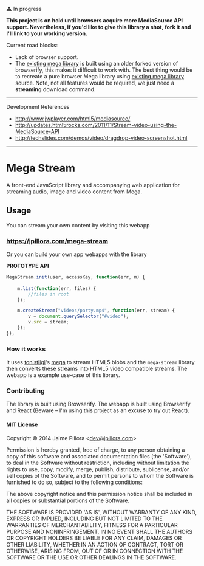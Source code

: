 
:warning: In progress

**This project is on hold until browsers acquire more MediaSource API support. Nevertheless, if you'd like to give this library a shot, fork it and I'll link to your working version.** 

Current road blocks:

* Lack of browser support.
* The [existing mega library](https://github.com/tonistiigi/mega) is built using an older forked version of browserify, this makes it difficult to work with. The best thing would be to recreate a pure browser Mega library using [existing mega library](https://github.com/tonistiigi/mega) source. Note, not all features would be required, we just need a **streaming** download command.

---

Development References

* http://www.jwplayer.com/html5/mediasource/
* http://updates.html5rocks.com/2011/11/Stream-video-using-the-MediaSource-API
* http://techslides.com/demos/video/dragdrop-video-screenshot.html

---

# Mega Stream

A front-end JavaScript library and accompanying web application for streaming audio, image and video content from Mega. 

## Usage

You can stream your own content by visiting this webapp

### https://jpillora.com/mega-stream


Or you can build your own app webapps with the library

**PROTOTYPE API**

``` js
MegaStream.init(user, accessKey, function(err, m) {
	
	m.list(function(err, files) {
		//files in root
	});

	m.createStream("videos/party.mp4", function(err, stream) {
		v = document.querySelector("#video");
		v.src = stream;
	});
});
```

### How it works

It uses [tonistiigi](https://github.com/tonistiigi/)'s [mega](https://github.com/tonistiigi/mega) to stream HTML5 blobs and the `mega-stream` library then converts these streams into HTML5 video compatible streams. The webapp is a example use-case of this library.

### Contributing

The library is built using Browserify. The webapp is built using Browserify and React (Beware – I'm using this project as an excuse to try out React).

#### MIT License

Copyright © 2014 Jaime Pillora &lt;dev@jpillora.com&gt;

Permission is hereby granted, free of charge, to any person obtaining
a copy of this software and associated documentation files (the
'Software'), to deal in the Software without restriction, including
without limitation the rights to use, copy, modify, merge, publish,
distribute, sublicense, and/or sell copies of the Software, and to
permit persons to whom the Software is furnished to do so, subject to
the following conditions:

The above copyright notice and this permission notice shall be
included in all copies or substantial portions of the Software.

THE SOFTWARE IS PROVIDED 'AS IS', WITHOUT WARRANTY OF ANY KIND,
EXPRESS OR IMPLIED, INCLUDING BUT NOT LIMITED TO THE WARRANTIES OF
MERCHANTABILITY, FITNESS FOR A PARTICULAR PURPOSE AND NONINFRINGEMENT.
IN NO EVENT SHALL THE AUTHORS OR COPYRIGHT HOLDERS BE LIABLE FOR ANY
CLAIM, DAMAGES OR OTHER LIABILITY, WHETHER IN AN ACTION OF CONTRACT,
TORT OR OTHERWISE, ARISING FROM, OUT OF OR IN CONNECTION WITH THE
SOFTWARE OR THE USE OR OTHER DEALINGS IN THE SOFTWARE.

<!-- 
[![Analytics](https://ga-beacon.appspot.com/UA-38709761-8/xdomain/readme)](https://github.com/igrigorik/ga-beacon)
 -->
